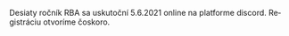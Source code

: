 ﻿---
layout: home
lang: sk
permalink: https://dotazniky.itakademia.sk/index.php/survey/index/sid/187217/newtest/Y/lang/sk
registration: true
---

Desiaty ročník RBA  sa uskutoční 5.6.2021 online na platforme discord. Registráciu otvoríme čoskoro.
